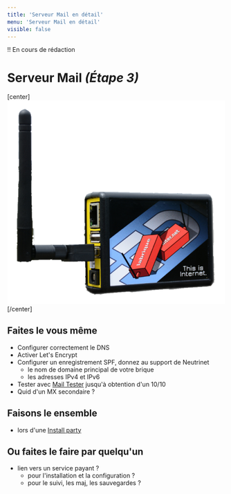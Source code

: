 ```yaml
---
title: 'Serveur Mail en détail'
menu: 'Serveur Mail en détail'
visible: false
---
```


!! En cours de rédaction

# Serveur Mail _(Étape 3)_

[center]![](labriqueinternet-detouree.png?resize=400)[/center]

## Faites le vous même

* Configurer correctement le DNS
* Activer Let's Encrypt
* Configurer un enregistrement SPF, donnez au support de Neutrinet
  * le nom de domaine principal de votre brique
  * les adresses IPv4 et IPv6
* Tester avec [Mail Tester](http://mail-tester.com/) jusqu'à obtention d'un 10/10
* Quid d'un MX secondaire ?

## Faisons le ensemble

* lors d'une [Install party]()

## Ou faites le faire par quelqu'un

* lien vers un service payant ?
  * pour l'installation et la configuration ?
  * pour le suivi, les maj, les sauvegardes ?